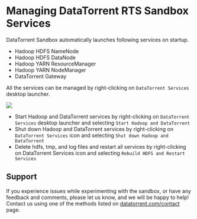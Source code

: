 Managing DataTorrent RTS Sandbox Services
================================================================================

DataTorrent Sandbox automatically launches following services on startup.

* Hadoop HDFS NameNode
* Hadoop HDFS DataNode
* Hadoop YARN ResourceManager
* Hadoop YARN NodeManager
* DataTorrent Gateway


All the services can be managed by right-clicking on `DataTorrent Services` desktop launcher.

![](images/sandbox/services.png)

*  Start Hadoop and DataTorrent services by right-clicking on `DataTorrent Services` desktop launcher and selecting `Start Hadoop and DataTorrent`
*  Shut down Hadoop and DataTorrent services by right-clicking on `DataTorrent Services` icon and selecting `Shut down Hadoop and DataTorrent`
*  Delete hdfs, tmp, and log files and restart all services by right-clicking on DataTorrent Services icon and selecting `Rebuild HDFS and Restart Services`


Support
--------------------------------------------------------------------------------

If you experience issues while experimenting with the sandbox, or have any feedback and comments, please let us know, and we will be happy to help!  Contact us using one of the methods listed on [datatorrent.com/contact](https://www.datatorrent.com/contact/) page.

